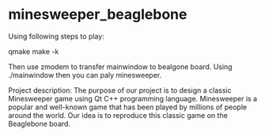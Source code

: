 # minesweeper_beaglebone

Using following steps to play:

qmake
make -k

Then use zmodem to transfer mainwindow to bealgone board. 
Using ./mainwindow then you can paly minesweeper.

Project description:
The purpose of our project is to design a classic Minesweeper game using Qt C++ programming language. Minesweeper is a popular and well-known game that has been played by millions of people around the world. Our idea is to reproduce this classic game on the Beaglebone board.
